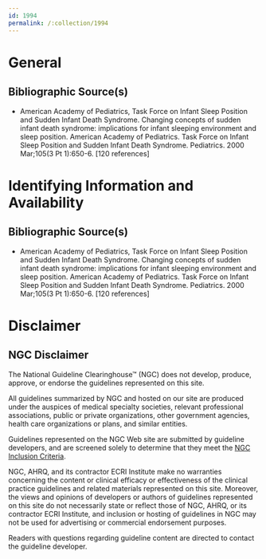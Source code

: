 ```yaml
---
id: 1994
permalink: /:collection/1994
---
```


# General

## Bibliographic Source(s)

- American Academy of Pediatrics, Task Force on Infant Sleep Position and Sudden Infant Death Syndrome. Changing concepts of sudden infant death syndrome: implications for infant sleeping environment and sleep position. American Academy of Pediatrics. Task Force on Infant Sleep Position and Sudden Infant Death Syndrome. Pediatrics. 2000 Mar;105(3 Pt 1):650-6. [120 references]

# Identifying Information and Availability

## Bibliographic Source(s)

- American Academy of Pediatrics, Task Force on Infant Sleep Position and Sudden Infant Death Syndrome. Changing concepts of sudden infant death syndrome: implications for infant sleeping environment and sleep position. American Academy of Pediatrics. Task Force on Infant Sleep Position and Sudden Infant Death Syndrome. Pediatrics. 2000 Mar;105(3 Pt 1):650-6. [120 references]

# Disclaimer

## NGC Disclaimer

The National Guideline Clearinghouse™ (NGC) does not develop, produce, approve, or endorse the guidelines represented on this site.

All guidelines summarized by NGC and hosted on our site are produced under the auspices of medical specialty societies, relevant professional associations, public or private organizations, other government agencies, health care organizations or plans, and similar entities.

Guidelines represented on the NGC Web site are submitted by guideline developers, and are screened solely to determine that they meet the [NGC Inclusion Criteria](/help-and-about/summaries/inclusion-criteria).

NGC, AHRQ, and its contractor ECRI Institute make no warranties concerning the content or clinical efficacy or effectiveness of the clinical practice guidelines and related materials represented on this site. Moreover, the views and opinions of developers or authors of guidelines represented on this site do not necessarily state or reflect those of NGC, AHRQ, or its contractor ECRI Institute, and inclusion or hosting of guidelines in NGC may not be used for advertising or commercial endorsement purposes.

Readers with questions regarding guideline content are directed to contact the guideline developer.

